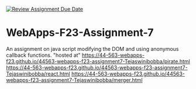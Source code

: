[![Review Assignment Due Date](https://classroom.github.com/assets/deadline-readme-button-24ddc0f5d75046c5622901739e7c5dd533143b0c8e959d652212380cedb1ea36.svg)](https://classroom.github.com/a/Kv-XePEp)
# WebApps-F23-Assignment-7
An assignment on java script modifying the DOM and using anonymous callback functions.
"hosted at"  https://44-563-webapps-f23.github.io/44563-webapps-f23-assignment7-Tejaswinibobba/pirate.html
 https://44-563-webapps-f23.github.io/44563-webapps-f23-assignment7-Tejaswinibobba/react.html
 https://44-563-webapps-f23.github.io/44563-webapps-f23-assignment7-Tejaswinibobba/merger.html
 
